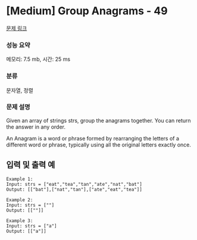 # [Medium] Group Anagrams - 49

[문제 링크](https://leetcode.com/problems/group-anagrams/)

###  성능 요약

메모리: 7.5 mb, 시간: 25 ms

### 분류  

문자열, 정렬

### 문제 설명
Given an array of strings strs, group the anagrams together. You can return the answer in any order.

An Anagram is a word or phrase formed by rearranging the letters of a different word or phrase, typically using all the original letters exactly once.

## 입력 및 출력 예
```
Example 1:
Input: strs = ["eat","tea","tan","ate","nat","bat"]
Output: [["bat"],["nat","tan"],["ate","eat","tea"]]

Example 2:
Input: strs = [""]
Output: [[""]]

Example 3:
Input: strs = ["a"]
Output: [["a"]]
```
